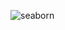 ![seaborn](https://livecodestream.dev/post/how-to-build-beautiful-plots-with-python-and-seaborn/featured_hue585f61b28a74a671118de43150c5d63_166173_680x0_resize_q75_box.jpg)
